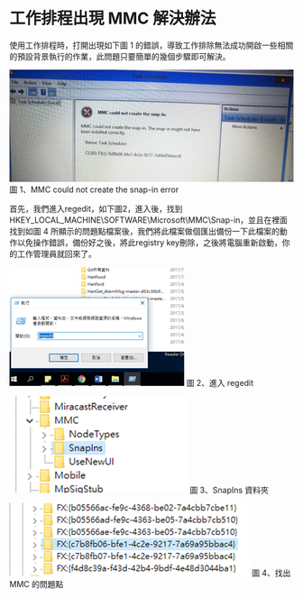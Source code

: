 # 工作排程出現 MMC 解決辦法
使用工作排程時，打開出現如下圖 1 的錯誤，導致工作排除無法成功開啟一些相關的預設背景執行的作業，此問題只要簡單的幾個步驟即可解決。

![](./Images/2021-08-24-15-44-44.png)
圖 1、MMC could not create the snap-in error

首先，我們進入regedit，如下圖2，進入後，找到HKEY_LOCAL_MACHINE\SOFTWARE\Microsoft\MMC\Snap-in，並且在裡面找到如圖 4 所顯示的問題點檔案後，我們將此檔案做個匯出備份一下此檔案的動作以免操作錯誤，備份好之後，將此registry key刪除，之後將電腦重新啟動，你的工作管理員就回來了。

![](./Images/2021-08-24-15-45-16.png)
圖 2、進入 regedit

![](./Images/2021-08-24-15-45-20.png)
圖 3、SnapIns 資料夾

![](./Images/2021-08-24-15-45-32.png)
圖 4、找出 MMC 的問題點